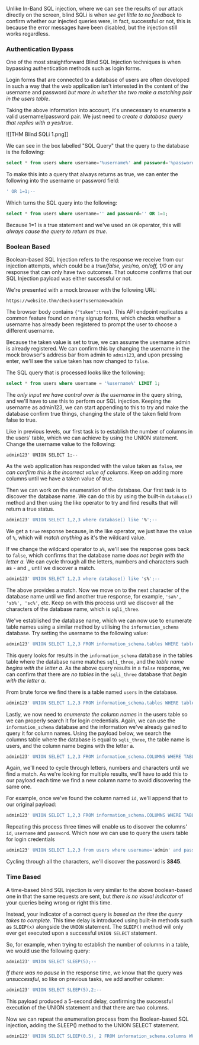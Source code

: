 
Unlike In-Band SQL injection, where we can see the results of our attack directly on the screen, blind SQLi is when *we get little to no feedback* to confirm whether our injected queries were, in fact, successful or not, this is because the error messages have been disabled, but the injection still works regardless. 

### Authentication Bypass

One of the most straightforward Blind SQL Injection techniques is when bypassing authentication methods such as login forms. 

Login forms that are connected to a database of users are often developed in such a way that the web application isn't interested in the content of the username and password *but more in whether the two make a matching pair in the users table*.

Taking the above information into account, it's unnecessary to enumerate a valid username/password pair. We just need to *create a database query that replies with a yes/true*.

![[THM Blind SQLi 1.png]]

We can see in the box labelled "SQL Query" that the query to the database is the following:

```SQL
select * from users where username='%username%' and password='%password%' LIMIT 1;
```

To make this into a query that always returns as true, we can enter the following into the username or password field:

```SQL
' OR 1=1;--
```

Which turns the SQL query into the following:

```SQL
select * from users where username='' and password='' OR 1=1;
```

Because 1=1 is a true statement and we've used an `OR` operator, this will *always cause the query to return as true*.

### Boolean Based

Boolean-based SQL Injection refers to the response we receive from our injection attempts, which could be a *true/false, yes/no, on/off, 1/0* or any response that can only have two outcomes. That outcome confirms that our SQL Injection payload was either successful or not.

We're presented with a mock browser with the following URL:

```HTTP
https://website.thm/checkuser?username=admin
```

The browser body contains  `{"taken":true}`. This API endpoint replicates a common feature found on many signup forms, which checks whether a username has already been registered to prompt the user to choose a different username. 

Because the taken value is set to true, we can assume the username admin is already registered. We can confirm this by changing the username in the mock browser's address bar from admin to `admin123`, and upon pressing enter, we'll see the value taken has now changed to `false`.

The SQL query that is processed looks like the following:

```SQL
select * from users where username = '%username%' LIMIT 1;
```

The *only input we have control over is the username* in the query string, and we'll have to use this to perform our SQL injection. Keeping the username as admin123, we can start appending to this to try and make the database confirm true things, changing the state of the taken field from false to true.

Like in previous levels, our first task is to establish the number of columns in the users' table, which we can achieve by using the UNION statement. Change the username value to the following:

```
admin123' UNION SELECT 1;-- 
```

As the web application has responded with the value taken as `false`, *we can confirm this is the incorrect value of columns*. Keep on adding more columns until we have a taken value of true.

Then we can work on the enumeration of the database. Our first task is to discover the database name. We can do this by using the built-in `database()` method and then using the like operator to try and find results that will return a true status.

```SQL
admin123' UNION SELECT 1,2,3 where database() like '%';--
```

We get a `true` response because, in the like operator, we just have the value of `%`, which will *match anything* as it's the wildcard value. 

If we change the wildcard operator to `a%`, we'll see the response goes back to `false`, which confirms that the database name *does not begin with the letter a.* We can cycle through all the letters, numbers and characters such as - and _ until we discover a match.

```SQL
admin123' UNION SELECT 1,2,3 where database() like 's%';--
```

The above provides a match. Now we move on to the next character of the database name until we find another true response, for example, `'sa%', 'sb%', 'sc%'`, etc. Keep on with this process until we discover all the characters of the database name, which is `sqli_three`.

We've established the database name, which we can now use to enumerate table names using a similar method by utilising the `information_schema` database. Try setting the username to the following value:

```SQL
admin123' UNION SELECT 1,2,3 FROM information_schema.tables WHERE table_schema = 'sqli_three' and table_name like 'a%';--
```

This query looks for results in the `information_schema` database in the tables table where the database name matches `sqli_three`, and the *table name begins with the letter a*. As the above query results in a `false` response, we can confirm that there are *no tables* in the `sqli_three` database that *begin with the letter a*.

From brute force we find there is a table named `users` in the database.

```SQL
admin123' UNION SELECT 1,2,3 FROM information_schema.tables WHERE table_schema = 'sqli_three' and table_name='users';--
```

Lastly, we now need to *enumerate the column names* in the users table so we can properly search it for login credentials. Again, we can use the `information_schema` database and the information we've already gained to query it for column names. Using the payload below, we search the columns table where the database is equal to `sqli_three`, the table name is users, and the column name begins with the letter a.

```SQL
admin123' UNION SELECT 1,2,3 FROM information_schema.COLUMNS WHERE TABLE_SCHEMA='sqli_three' and TABLE_NAME='users' and COLUMN_NAME like 'a%';
```

Again, we'll need to cycle through letters, numbers and characters until we find a match. As we're looking for multiple results, we'll have to add this to our payload each time we find a new column name to avoid discovering the same one. 

For example, once we've found the column named `id`, we'll append that to our original payload:

```SQL
admin123' UNION SELECT 1,2,3 FROM information_schema.COLUMNS WHERE TABLE_SCHEMA='sqli_three' and TABLE_NAME='users' and COLUMN_NAME like 'a%' and COLUMN_NAME !='id';
```

Repeating this process three times will enable us to discover the columns' `id`, `username` and `password`. Which now we can use to query the users table for login credentials

```SQL
admin123' UNION SELECT 1,2,3 from users where username='admin' and password like 'a%
```

Cycling through all the characters, we'll discover the password is **3845**.

### Time Based

A time-based blind SQL injection is very similar to the above boolean-based one in that the same requests are sent, but *there is no visual indicator* of your queries being wrong or right this time. 

Instead, your indicator of a correct query is *based on the time the query takes to complete*. This time delay is introduced using built-in methods such as `SLEEP(x)` alongside the `UNION` statement. The `SLEEP()` method will only ever get executed upon a successful `UNION SELECT` statement. 

So, for example, when trying to establish the number of columns in a table, we would use the following query:

```SQL
admin123' UNION SELECT SLEEP(5);--
```

*If there was no pause* in the response time, we know that the query was *unsuccessful*, so like on previous tasks, we add another column:

```SQL
admin123' UNION SELECT SLEEP(5),2;--
```

This payload produced a 5-second delay, confirming the successful execution of the UNION statement and that there are two columns.

Now we can repeat the enumeration process from the Boolean-based SQL injection, adding the SLEEP() method to the UNION SELECT statement.

```SQL
admin123' UNION SELECT SLEEP(0.5), 2 FROM information_schema.columns WHERE table_schema = 'sqli_four' and table_name = 'users' and column_name like 'password';--
```

